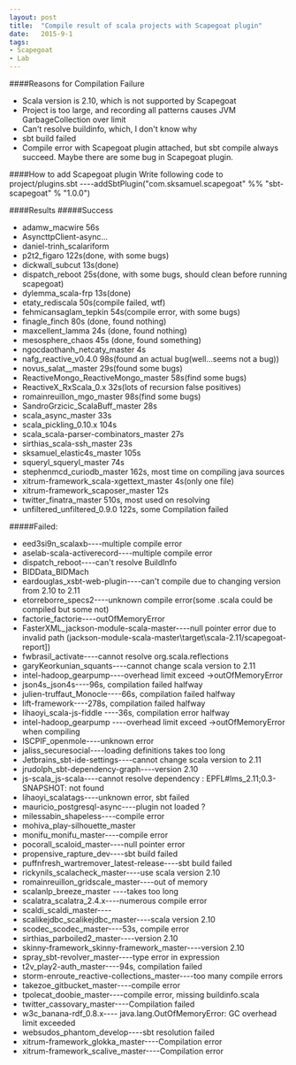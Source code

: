 ```yaml
---
layout: post
title:  "Compile result of scala projects with Scapegoat plugin"
date:   2015-9-1
tags:
- Scapegoat
- Lab
---
```



####Reasons for Compilation Failure
* Scala version is 2.10, which is not supported by Scapegoat
* Project is too large, and recording all patterns causes JVM GarbageCollection over limit 
* Can't resolve buildinfo, which, I don't know why
* sbt build failed
* Compile error with Scapegoat plugin attached, but sbt compile always succeed. Maybe there are some bug in Scapegoat plugin.

####How to add Scapegoat plugin
Write following code to project/plugins.sbt
----addSbtPlugin("com.sksamuel.scapegoat" %% "sbt-scapegoat" % "1.0.0")

####Results
#####Success
* adamw_macwire			56s
* AsyncttpClient-async...	
* daniel-trinh_scalariform
* p2t2_figaro			122s(done, with some bugs)
* dickwall_subcut		13s(done)
* dispatch_reboot		25s(done, with some bugs, should clean before running scapegoat)
* dylemma_scala-frp		13s(done)
* etaty_rediscala		50s(compile failed, wtf)
* fehmicansaglam_tepkin 	54s(compile error, with some bugs)
* finagle_finch		80s	(done, found nothing)
* maxcellent_lamma	24s	(done, found nothing)
* mesosphere_chaos	45s	(done, found something)
* ngocdaothanh_netcaty_master	4s	
* nafg_reactive_v0.4.0	98s(found an actual bug(well...seems not a bug))
* novus_salat__master	29s(found some bugs)
* ReactiveMongo_ReactiveMongo_master	58s(find some bugs)
* ReactiveX_RxScala_0.x	32s(lots of recursion false positives)
* romainreuillon_mgo_master	98s(find some bugs)
* SandroGrzicic_ScalaBuff_master	28s
* scala_async_master	33s
* scala_pickling_0.10.x	104s
* scala_scala-parser-combinators_master	27s
* sirthias_scala-ssh_master	23s
* sksamuel_elastic4s_master	105s
* squeryl_squeryl_master	74s
* stephenmcd_curiodb_master	162s, most time on compiling java sources
* xitrum-framework_scala-xgettext_master	4s(only one file)
* xitrum-framework_scaposer_master	12s
* twitter_finatra_master	510s, most used on resolving
* unfiltered_unfiltered_0.9.0	122s, some Compilation failed


#####Failed:
* eed3si9n_scalaxb----multiple compile error
* aselab-scala-activerecord----multiple compile error
* dispatch_reboot----can't resolve BuildInfo
* BIDData_BIDMach
* eardouglas_xsbt-web-plugin----can't compile due to changing version from 2.10 to 2.11
* etorreborre_specs2----unknown compile error(some .scala could be compiled but some not)
* factorie_factorie----outOfMemoryError
* FasterXML_jackson-module-scala-master----null pointer error due to invalid path
 (jackson-module-scala-master\target\scala-2.11/scapegoat-report])
* fwbrasil_activate----cannot resolve org.scala.reflections
* garyKeorkunian_squants----cannot change scala version to 2.11
* intel-hadoop_gearpump----overhead limit exceed ->outOfMemoryError
* json4s_json4s----96s, compilation failed halfway
* julien-truffaut_Monocle----66s, compilation failed halfway
* lift-framework----278s, compilation failed halfway
* lihaoyi_scala-js-fiddle	----36s, compilation error halfway
* intel-hadoop_gearpump ----overhead limit exceed ->outOfMemoryError when compiling
* ISCPIF_openmole----unknown error
* jaliss_securesocial----loading definitions takes too long
* Jetbrains_sbt-ide-settings----cannot change scala version to 2.11
* jrudolph_sbt-dependency-graph----version 2.10
* js-scala_js-scala----cannot resolve dependency : EPFL#lms_2.11;0.3-SNAPSHOT: not found
* lihaoyi_scalatags----unknown error, sbt failed
* mauricio_postgresql-async----plugin not loaded ?
* milessabin_shapeless----compile error
* mohiva_play-silhouette_master
* monifu_monifu_master----compile error
* pocorall_scaloid_master----null pointer error
* propensive_rapture_dev----sbt build failed
* puffnfresh_wartremover_latest-release----sbt build failed
* rickynils_scalacheck_master----use scala version 2.10
* romainreuillon_gridscale_master----out of memory
* scalanlp_breeze_master	----takes too long
* scalatra_scalatra_2.4.x----numerous compile error
* scaldi_scaldi_master----
* scalikejdbc_scalikejdbc_master----scala version 2.10
* scodec_scodec_master----53s, compile error
* sirthias_parboiled2_master----version 2.10
* skinny-framework_skinny-framework_master----version 2.10
* spray_sbt-revolver_master----type error in expression
* t2v_play2-auth_master----94s, compilation failed
* storm-enroute_reactive-collections_master----too many compile errors
* takezoe_gitbucket_master----compile error
* tpolecat_doobie_master----compile error, missing buildinfo.scala
* twitter_cassovary_master----Compilation failed
* w3c_banana-rdf_0.8.x---- java.lang.OutOfMemoryError: GC overhead limit exceeded
* websudos_phantom_develop----sbt resolution failed
* xitrum-framework_glokka_master----Compilation error
* xitrum-framework_scalive_master----Compilation error